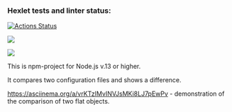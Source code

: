 ### Hexlet tests and linter status:
[![Actions Status](https://github.com/Maksim-Inozemtsev/frontend-project-46/workflows/hexlet-check/badge.svg)](https://github.com/Maksim-Inozemtsev/frontend-project-46/actions)

<a href="https://codeclimate.com/github/Maksim-Inozemtsev/frontend-project-46/maintainability"><img src="https://api.codeclimate.com/v1/badges/e95d40b2ad47fe5a97c4/maintainability" /></a>

<a href="https://codeclimate.com/github/Maksim-Inozemtsev/frontend-project-46/test_coverage"><img src="https://api.codeclimate.com/v1/badges/e95d40b2ad47fe5a97c4/test_coverage" /></a>

This is npm-project for Node.js v.13 or higher.

It compares two configuration files and shows a difference.

https://asciinema.org/a/vrKTzIMvINVJsMKi8LJ7pEwPv - demonstration of the comparison of two flat objects.
